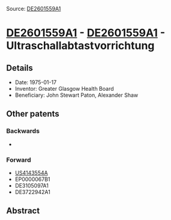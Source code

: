 Source: [DE2601559A1](https://patents.google.com/patent/DE2601559A1)

# [DE2601559A1](DE2601559A1.md) - [DE2601559A1](DE2601559A1.md) - Ultraschallabtastvorrichtung

## Details

* Date: 1975-01-17
* Inventor: Greater Glasgow Health Board
* Beneficiary: John Stewart Paton, Alexander Shaw

## Other patents

### Backwards
 * 
### Forward
 * [US4143554A](US4143554A.md)
 * EP0000067B1
 * DE3105097A1
 * DE3722942A1
## Abstract

